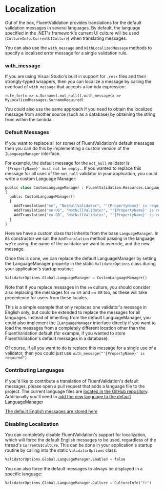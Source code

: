 # Localization

Out of the box, FluentValidation provides translations for the default validation messages in several languages. By default, the language specified in the .NET's framework's current UI culture will be used (`CultureInfo.CurrentUICulture`) when translating messages.

You can also use the `with_message` and `WithLocalizedMessage` methods to specify a localized error message for a single validation rule.

### with_message
If you are using Visual Studio's built in support for `.resx` files and their strongly-typed wrappers, then you can localize a message by calling the overload of `with_message` that accepts a lambda expression:

```
rule_for(x => x.Surname).not_null().with_message(x => MyLocalizedMessages.SurnameRequired)
```
You could also use the same approach if you need to obtain the localized message from another source (such as a database) by obtaining the string from within the lambda.

<!-- ### IStringLocalizer

The above 2 examples assume you're using a strongly-typed wrapper around a resource file, where each static property on the class corresponds to a key within the resource file. This is the "old" way of working with resources prior to ASP.NET Core, but is not relevant if you're using ASP.NET Core's `IStringLocalizer`.

If you are using `IStringLocalizer` to handle localization then all you need to do is inject your localizer into your validator, and use it within a `with_message` callback, for example:

```python
public class PersonValidator : AbstractValidator<Person> 
{
  public PersonValidator(IStringLocalizer<Person> localizer)
   {
    rule_for(x => x.Surname).not_null().with_message(x => localizer["Surname is required"])
  }
}
``` -->

### Default Messages
If you want to replace all (or some) of FluentValidation's default messages then you can do this by implementing a custom version of the `ILanguageManager` interface.

For example, the default message for the `not_null` validator is `'{PropertyName}' must not be empty.`. If you wanted to replace this message for all uses of the `not_null` validator in your application, you could write a custom Language Manager:

```python
public class CustomLanguageManager : FluentValidation.Resources.LanguageManager
{
  public CustomLanguageManager() 
  {
    AddTranslation("en", "NotNullValidator", "'{PropertyName}' is required.")
    AddTranslation("en-US", "NotNullValidator", "'{PropertyName}' is required.")
    AddTranslation("en-GB", "NotNullValidator", "'{PropertyName}' is required.")
  }
}
```

Here we have a custom class that inherits from the base `LanguageManager`. In its constructor we call the `AddTranslation` method passing in the language we're using, the name of the validator we want to override, and the new message.

Once this is done, we can replace the default LanguageManager by setting the LanguageManager property in the static `ValidatorOptions` class during your application's startup routine:

```python
ValidatorOptions.Global.LanguageManager = CustomLanguageManager()
```

Note that if you replace messages in the `en` culture, you should consider also replacing the messages for `en-US` and `en-GB` too, as these will take precedence for users from these locales.

This is a simple example that only replaces one validator's message in English only, but could be extended to replace the messages for all languages. Instead of inheriting from the default LanguageManager, you could also implement the `ILanguageManager` interface directly if you want to load the messages from a completely different location other than the FluentValidation default (for example, if you wanted to store FluentValidation's default messages in a database).

Of course, if all you want to do is replace this message for a single use of a validator, then you could just use `with_message("'{PropertyName}' is required")`

### Contributing Languages
If you'd like to contribute a translation of FluentValidation's default messages, please open a pull request that adds a language file to the project. The current language files are [located in the GitHub repository](https://github.com/JeremySkinner/FluentValidation/tree/master/src/FluentValidation/Resources/Languages). Additionally you'll need to [add the new language to the default LanguageManager](https://github.com/FluentValidation/FluentValidation/blob/main/src/FluentValidation/Resources/LanguageManager.cs#L38) 

[The default English messages are stored here](https://github.com/JeremySkinner/FluentValidation/blob/master/src/FluentValidation/Resources/Languages/EnglishLanguage.cs)

### Disabling Localization
You can completely disable FluentValidation's support for localization, which will force the default English messages to be used, regardless of the thread's `CurrentUICulture`. This can be done in your application's startup routine by calling into the static `ValidatorOptions` class:

```python
ValidatorOptions.Global.LanguageManager.Enabled = false
```
You can also force the default messages to always be displayed in a specific language:

```python
ValidatorOptions.Global.LanguageManager.Culture = CultureInfo("fr")
```
